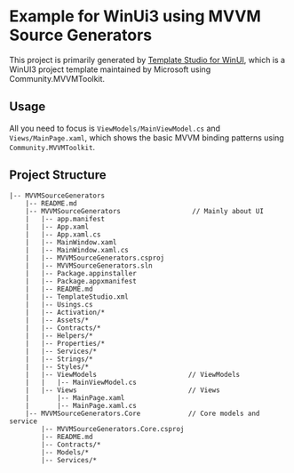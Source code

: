 # Example for WinUi3 using MVVM Source Generators

This project is primarily generated by [Template Studio for WinUI](https://marketplace.visualstudio.com/items?itemName=TemplateStudio.TemplateStudioForWinUICs), which is a WinUI3 project template maintained by Microsoft using Community.MVVMToolkit.

## Usage
All you need to focus is `ViewModels/MainViewModel.cs` and `Views/MainPage.xaml`, which shows the basic MVVM binding patterns using `Community.MVVMToolkit`.

## Project Structure
```
|-- MVVMSourceGenerators
    |-- README.md
    |-- MVVMSourceGenerators                  // Mainly about UI
    |   |-- app.manifest
    |   |-- App.xaml
    |   |-- App.xaml.cs
    |   |-- MainWindow.xaml
    |   |-- MainWindow.xaml.cs
    |   |-- MVVMSourceGenerators.csproj
    |   |-- MVVMSourceGenerators.sln
    |   |-- Package.appinstaller
    |   |-- Package.appxmanifest
    |   |-- README.md
    |   |-- TemplateStudio.xml
    |   |-- Usings.cs
    |   |-- Activation/*
    |   |-- Assets/*
    |   |-- Contracts/*
    |   |-- Helpers/*
    |   |-- Properties/*
    |   |-- Services/*
    |   |-- Strings/*
    |   |-- Styles/*
    |   |-- ViewModels                       // ViewModels
    |   |   |-- MainViewModel.cs
    |   |-- Views                            // Views
    |       |-- MainPage.xaml
    |       |-- MainPage.xaml.cs
    |-- MVVMSourceGenerators.Core            // Core models and service
        |-- MVVMSourceGenerators.Core.csproj
        |-- README.md
        |-- Contracts/*
        |-- Models/*
        |-- Services/*
```

